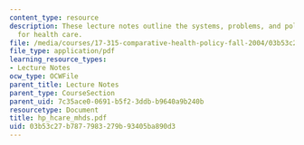 ```yaml
---
content_type: resource
description: These lecture notes outline the systems, problems, and policies of paying
  for health care.
file: /media/courses/17-315-comparative-health-policy-fall-2004/03b53c27b7877983279b93405ba890d3_hp_hcare_mhds.pdf
file_type: application/pdf
learning_resource_types:
- Lecture Notes
ocw_type: OCWFile
parent_title: Lecture Notes
parent_type: CourseSection
parent_uid: 7c35ace0-0691-b5f2-3ddb-b9640a9b240b
resourcetype: Document
title: hp_hcare_mhds.pdf
uid: 03b53c27-b787-7983-279b-93405ba890d3
---
```

